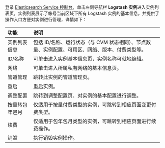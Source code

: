 登录 [Elasticsearch Service 控制台](https://console.cloud.tencent.com/es)，单击左侧导航栏 **Logstash 实例**进入实例列表页，实例列表展示了帐号当前区域下所有 Logstash 实例的基本信息，并提供了操作入口方便对实例进行管理，详情如下：

| 功能           | 说明                                                         |
| :------------- | :----------------------------------------------------------- |
| 实例列表信息   | 包括 ID/名称、运行状态（与 CVM 状态相同）、节点数量、实例配置、可用区、网络、版本、付费类型等。 |
| ID/名称        | 可单击进入实例基本信息页，实例名称可就地编辑。               |
| 网络           | 可单击进入所属私有网络的基本信息页。                         |
| 管道管理       | 跳转此实例的管道管理页。                                     |
| 重启           | 重启实例。                                                   |
| 调整配置       | 跳转到调整配置页，对实例的基本配置进行调整。                 |
| 按量转包年包月 | 仅适用于按量付费类型的实例，可跳转到相应页面变更付费类型。   |
| 续费           | 仅适用于包年包月类型的实例，可跳转到相应页面进行续费操作。   |
| 销毁           | 执行销毁实例操作。               |

